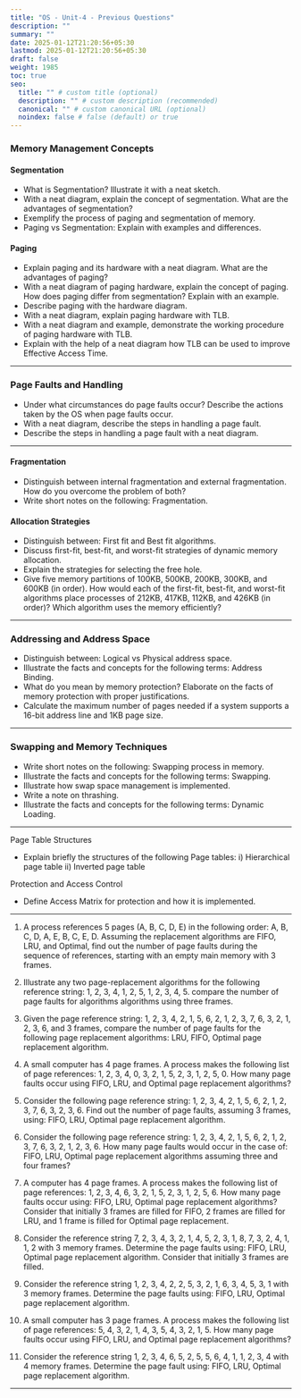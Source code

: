 ```yaml
---
title: "OS - Unit-4 - Previous Questions"
description: ""
summary: ""
date: 2025-01-12T21:20:56+05:30
lastmod: 2025-01-12T21:20:56+05:30
draft: false
weight: 1985
toc: true
seo:
  title: "" # custom title (optional)
  description: "" # custom description (recommended)
  canonical: "" # custom canonical URL (optional)
  noindex: false # false (default) or true
---
```



### Memory Management Concepts

#### Segmentation

- What is Segmentation? Illustrate it with a neat sketch.
- With a neat diagram, explain the concept of segmentation. What are the advantages of segmentation?
- Exemplify the process of paging and segmentation of memory.
- Paging vs Segmentation: Explain with examples and differences.

#### Paging

- Explain paging and its hardware with a neat diagram. What are the advantages of paging?
- With a neat diagram of paging hardware, explain the concept of paging. How does paging differ from segmentation? Explain with an example.
- Describe paging with the hardware diagram.
- With a neat diagram, explain paging hardware with TLB.
- With a neat diagram and example, demonstrate the working procedure of paging hardware with TLB.
- Explain with the help of a neat diagram how TLB can be used to improve Effective Access Time.

---

### Page Faults and Handling

- Under what circumstances do page faults occur? Describe the actions taken by the OS when page faults occur.
- With a neat diagram, describe the steps in handling a page fault.
- Describe the steps in handling a page fault with a neat diagram.

---

#### Fragmentation

- Distinguish between internal fragmentation and external fragmentation. How do you overcome the problem of both?
- Write short notes on the following: Fragmentation.

#### Allocation Strategies

- Distinguish between: First fit and Best fit algorithms.
- Discuss first-fit, best-fit, and worst-fit strategies of dynamic memory allocation.
- Explain the strategies for selecting the free hole.
- Give five memory partitions of 100KB, 500KB, 200KB, 300KB, and 600KB (in order). How would each of the first-fit, best-fit, and worst-fit algorithms place processes of 212KB, 417KB, 112KB, and 426KB (in order)? Which algorithm uses the memory efficiently?

---

### Addressing and Address Space

- Distinguish between: Logical vs Physical address space.
- Illustrate the facts and concepts for the following terms: Address Binding.
- What do you mean by memory protection? Elaborate on the facts of memory protection with proper justifications.
- Calculate the maximum number of pages needed if a system supports a 16-bit address line and 1KB page size.

---

### Swapping and Memory Techniques

- Write short notes on the following: Swapping process in memory.
- Illustrate the facts and concepts for the following terms: Swapping.
- Illustrate how swap space management is implemented.
- Write a note on thrashing.
- Illustrate the facts and concepts for the following terms: Dynamic Loading.

---

Page Table Structures
- Explain briefly the structures of the following Page tables:  i) Hierarchical page table  ii) Inverted page table

Protection and Access Control
- Define Access Matrix for protection and how it is implemented.

---

1. A process references 5 pages (A, B, C, D, E) in the following order: A, B, C, D, A, E, B, C, E, D. Assuming the replacement algorithms are FIFO, LRU, and Optimal, find out the number of page faults during the sequence of references, starting with an empty main memory with 3 frames.

2. Illustrate any two page-replacement algorithms for the following reference string: 1, 2, 3, 4, 1, 2, 5, 1, 2, 3, 4, 5. compare the number of page faults for algorithms algorithms using three frames.

3. Given the page reference string: 1, 2, 3, 4, 2, 1, 5, 6, 2, 1, 2, 3, 7, 6, 3, 2, 1, 2, 3, 6, and 3 frames, compare the number of page faults for the following page replacement algorithms: LRU, FIFO, Optimal page replacement algorithm.

4. A small computer has 4 page frames. A process makes the following list of page references: 1, 2, 3, 4, 0, 3, 2, 1, 5, 2, 3, 1, 2, 5, 0. How many page faults occur using FIFO, LRU, and Optimal page replacement algorithms?

5. Consider the following page reference string: 1, 2, 3, 4, 2, 1, 5, 6, 2, 1, 2, 3, 7, 6, 3, 2, 3, 6. Find out the number of page faults, assuming 3 frames, using: FIFO, LRU, Optimal page replacement algorithm.

6. Consider the following page reference string: 1, 2, 3, 4, 2, 1, 5, 6, 2, 1, 2, 3, 7, 6, 3, 2, 1, 2, 3, 6. How many page faults would occur in the case of:  FIFO, LRU, Optimal page replacement algorithms assuming three and four frames?

7. A computer has 4 page frames. A process makes the following list of page references: 1, 2, 3, 4, 6, 3, 2, 1, 5, 2, 3, 1, 2, 5, 6. How many page faults occur using: FIFO,  LRU, Optimal page replacement algorithms?  Consider that initially 3 frames are filled for FIFO, 2 frames are filled for LRU, and 1 frame is filled for Optimal page replacement.

8. Consider the reference string 7, 2, 3, 4, 3, 2, 1, 4, 5, 2, 3, 1, 8, 7, 3, 2, 4, 1, 1, 2 with 3 memory frames. Determine the page faults using: FIFO, LRU, Optimal page replacement algorithm. Consider that initially 3 frames are filled.

9. Consider the reference string 1, 2, 3, 4, 2, 2, 5, 3, 2, 1, 6, 3, 4, 5, 3, 1 with 3 memory frames. Determine the page faults using: FIFO, LRU, Optimal page replacement algorithm.

10. A small computer has 3 page frames. A process makes the following list of page references: 5, 4, 3, 2, 1, 4, 3, 5, 4, 3, 2, 1, 5. How many page faults occur using FIFO, LRU, and Optimal page replacement algorithms?

11. Consider the reference string 1, 2, 3, 4, 6, 5, 2, 5, 5, 6, 4, 1, 1, 2, 3, 4 with 4 memory frames. Determine the page fault using: FIFO, LRU, Optimal page replacement algorithm.

_____

